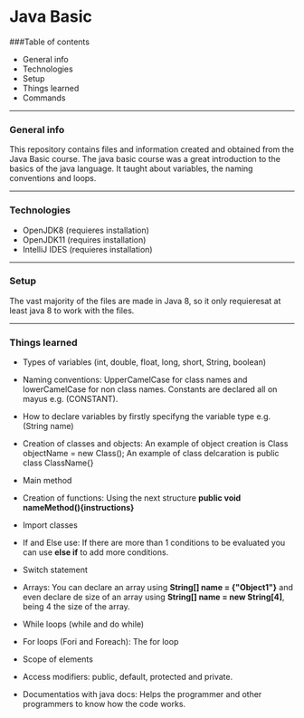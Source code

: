 # Java Basic
###Table of contents
- General info
- Technologies
- Setup
- Things learned
- Commands

------------

### General info
This repository contains files and information created and obtained from the Java Basic course. The java basic course was a great introduction to the basics of the java language. It taught about variables, the naming conventions and loops.

------------

### Technologies
- OpenJDK8 (requieres installation)
- OpenJDK11 (requires installation)
- IntelliJ IDES (requieres installation)

------------

### Setup
The vast majority of the files are made in Java 8, so it only requieresat at least java 8 to work with the files.

------------
### Things learned
- Types of variables (int, double, float, long, short, String, boolean)

- Naming conventions: UpperCamelCase for class names and lowerCamelCase for non class names. Constants are declared all on mayus e.g. (CONSTANT).

- How to declare variables by firstly specifyng the variable type e.g. (String name)

- Creation of classes and objects: An example of object creation is Class objectName = new Class(); An example of class delcaration is public class ClassName{}

- Main method

- Creation of functions: Using the next structure **public void nameMethod(){instructions}**

- Import classes

- If and Else use: If there are more than 1 conditions to be evaluated you can use **else if** to add more conditions.

- Switch statement

- Arrays: You can declare an array using **String[] name = {"Object1"}** and even declare de size of an array using **String[] name = new String[4]**, being 4 the size of the array.

- While loops (while and do while)

- For loops (Fori and Foreach): The for loop 

- Scope of elements

- Access modifiers: public, default, protected and private.

- Documentatios with java docs: Helps the programmer and other programmers to know how the code works. 
